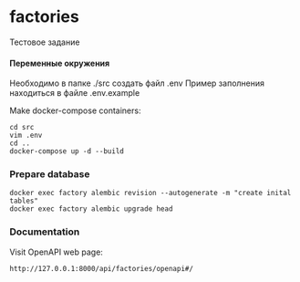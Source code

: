 # factories
Тестовое задание

#### Переменные окружения
Необходимо в папке ./src создать файл .env
Пример заполнения находиться в файле .env.example


Make docker-compose containers:
```shell
cd src
vim .env
cd ..
docker-compose up -d --build
```


### Prepare database
```
docker exec factory alembic revision --autogenerate -m "create inital tables"
docker exec factory alembic upgrade head
```

### Documentation
Visit OpenAPI web page:
```
http://127.0.0.1:8000/api/factories/openapi#/
```

